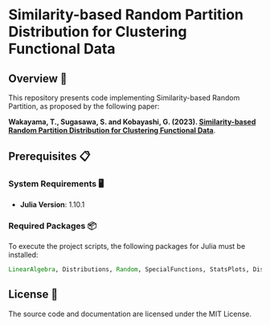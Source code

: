 # Similarity-based Random Partition Distribution for Clustering Functional Data

## Overview 📝

This repository presents code implementing Similarity-based Random Partition, as proposed by the following paper:

**Wakayama, T., Sugasawa, S. and Kobayashi, G. (2023). [Similarity-based Random Partition Distribution for Clustering Functional Data](https://arxiv.org/abs/2308.01704)**.

## Prerequisites 📋

### System Requirements 🖥

- **Julia Version**: 1.10.1

### Required Packages 📦

To execute the project scripts, the following packages for Julia must be installed:

```julia
LinearAlgebra, Distributions, Random, SpecialFunctions, StatsPlots, Distances
```

## License 📄

The source code and documentation are licensed under the MIT License.
